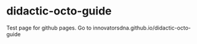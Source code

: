 # didactic-octo-guide

Test page for github pages. Go to innovatorsdna.github.io/didactic-octo-guide
